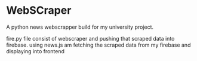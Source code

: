 # WebSCraper
A python news webscrapper build for my university project.

fire.py file consist of webscraper and pushing that scraped data into firebase.
using news.js am fetching the scraped data from my firebase and displaying into frontend
